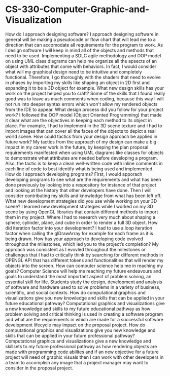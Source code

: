 # CS-330-Computer-Graphic-and-Visualization
How do I approach designing software?
I approach designing software in general will be making a pseudocode or flow chart that will lead me to a direction that can accomodate all requirements for the program to work. As I design software I will keep in mind all of the objects and methods that need to be used. Implementing a SDLC agile methodology and OOP model on using UML class diagrams can help me organize all the apsects of an object with attributes that come with behaviors. In fact, I would consider what will my graphical design need to be intuitive and completely functional. Therefore, I go thoroughly with the shaders that need to evolve in phases by importing my skills like shaping an object in 2D first and expanding it to be a 3D object for example.
What new design skills has your work on the project helped you to craft?
Some of the skills that I found really good was to leave as much comments when coding, because this way I will not run into deeper syntax errors which won't allow my rendered objects from the IDE to appear. 
What design process did you follow for your project work?
I followed the OOP model (Object Oriented Programming) that made it clear what are the objectives in keeping each method to its object in place. For example, I had to implement in the 3D scene texture and I had to import images that can cover all the faces of the objects to depict a real world scene.
How could tactics from your design approach be applied in future work?
My tactics from the approach of my design can make a big impact in my career work in the future, by keeping the plan proposal requirements manifested when using UML diagrams like classes for objects to demonstrate what attributes are needed before developing a program. Also, the tactic is to keep a clean well-written code with inline comments in each line of code to best identify what is being used and implemented.  
How do I approach developing programs?
First, I would apporach developing programs to see what are the requirements and what has been done previously by looking into a respository for instance of that project and looking at the history that other developers have done. Then I will consider contributing my skills and knowledge from what has been left off. 
What new development strategies did you use while working on your 3D scene?
I learned new development strategies while I worked on my 3D scene by using OpenGL libraries that contain different methods to import them in my project. Where I had to research very much about shaping a sphere, cylinder, plane, and cube in order to render a full 3D object.
How did iteration factor into your development?
I had to use a loop iteration factor when calling the glDrawArray for example for each frame as it is being drawn. 
How has your approach to developing code evolved throughout the milestones, which led you to the project’s completion?
My approach was consistent as I evovled throughout the milestones or challenges that I had to critically think by searching for different methods in OPENGL API that has different tokens and functionalities that will render my objects into the screen.
How can computer science help me in reaching my goals?
Computer Science will help me reaching my future endeavours and goals to understand the most important aspect of problem solving, an essential skill for life. Students study the design, development and analysis of software and hardware used to solve problems in a variety of business, scientific, and social contexts.
How do computational graphics and visualizations give you new knowledge and skills that can be applied in your future educational pathway?
Computational graphics and visualizations give a new knowledge and skills to my future educational pathway as how problem solving and critical thinking is used in creating a software program and what are the requirements in which are made for a successful software development lifecycle may impact on the proposal project.
How do computational graphics and visualizations give you new knowledge and skills that can be applied in your future professional pathway?
Computational graphics and visualizations give a new knowledge and skillsets to my future professional pathway as how rendering objects are made with programming code abilites and if an new objective for a future project will need of graphic visuals then I can work with other developers in a team to accomplish any image that a project manager may want to consider in the proposal project.
